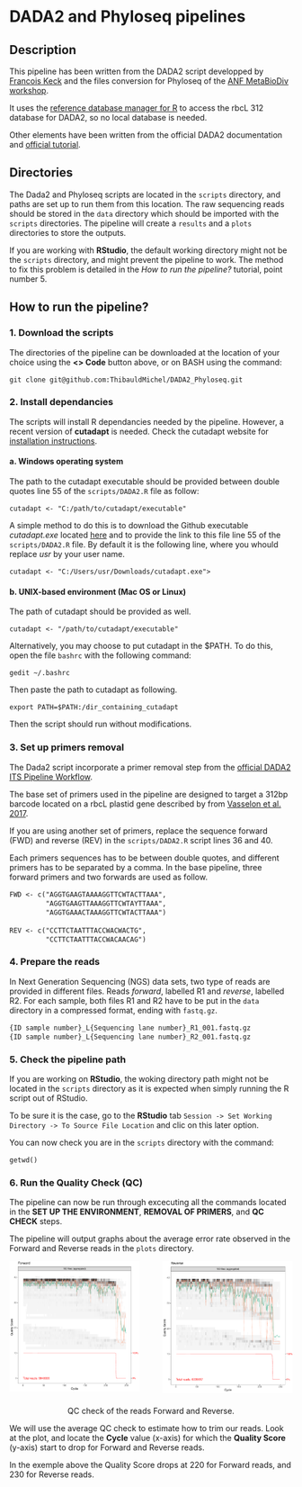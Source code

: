 # DADA2 and Phyloseq pipelines

## Description
This pipeline has been written from the DADA2 script developped by [Francois Keck](https://github.com/fkeck/DADA2_diatoms_pipeline) and the files conversion for Phyloseq of the [ANF MetaBioDiv workshop](https://anf-metabiodiv.github.io/course-material/practicals/preprocessing_phyloseq.html).

It uses the [reference database manager for R](https://github.com/fkeck/refdb) to access the rbcL 312 database for DADA2, so no local database is needed. 

Other elements have been written from the official DADA2 documentation and [official tutorial](https://benjjneb.github.io/dada2/index.html). 

## Directories
The Dada2 and Phyloseq scripts are located in the ```scripts``` directory, and paths are set up to run them from this location. The raw sequencing reads should be stored in the ```data``` directory which should be imported with the ```scripts``` directories.
The pipeline will create a ```results``` and a ```plots``` directories to store the outputs.

If you are working with **RStudio**, the default working directory might not be the ```scripts``` directory, and might prevent the pipeline to work. The method to fix this problem is detailed in the *How to run the pipeline?* tutorial, point number 5.

## How to run the pipeline?

### 1. Download the scripts
The directories of the pipeline can be downloaded at the location of your choice using the **<> Code** button above, or on BASH using the command:

```
git clone git@github.com:ThibauldMichel/DADA2_Phyloseq.git
```

### 2. Install dependancies
The scripts will install R dependancies needed by the pipeline. However, a recent version of **cutadapt** is needed. Check the cutadapt website for [installation instructions](https://cutadapt.readthedocs.io/en/stable/installation.html). 

#### a. Windows operating system 

The path to the cutadapt executable should be provided between double quotes line 55 of the ```scripts/DADA2.R``` file as follow:

```
cutadapt <- "C:/path/to/cutadapt/executable" 
```
A simple method to do this is to download the Github executable *cutadapt.exe* located [here](https://github.com/marcelm/cutadapt/releases) and to provide the link to this file line 55 of the ```scripts/DADA2.R``` file. By default it is the following line, where you whould replace *usr* by your user name.

```
cutadapt <- "C:/Users/usr/Downloads/cutadapt.exe">
```



#### b. UNIX-based environment (Mac OS or Linux) 

The path of cutadapt should be provided as well. 

```
cutadapt <- "/path/to/cutadapt/executable" 
```

Alternatively, you may choose to put cutadapt in the $PATH. To do this, open the file ```bashrc``` with the following command:

```
gedit ~/.bashrc
```

Then paste the path to cutadapt as following.

```
export PATH=$PATH:/dir_containing_cutadapt
```

Then the script should run without modifications.


### 3. Set up primers removal
The Dada2 script incorporate a primer removal step from the [official DADA2 ITS Pipeline Workflow](https://benjjneb.github.io/dada2/ITS_workflow.html). 

The base set of primers used in the pipeline are designed to target a 312bp barcode located on a rbcL plastid gene described by from [Vasselon et al. 2017](https://www.sciencedirect.com/science/article/pii/S1470160X17303497?via%3Dihub).

If you are using another set of primers, replace the sequence forward (FWD) and reverse (REV) in the ```scripts/DADA2.R``` script lines 36 and 40.

Each primers sequences has to be between double quotes, and different primers has to be separated by a comma. In the base pipeline, three forward primers and two forwards are used as follow.

```
FWD <- c("AGGTGAAGTAAAAGGTTCWTACTTAAA",
         "AGGTGAAGTTAAAGGTTCWTAYTTAAA",
         "AGGTGAAACTAAAGGTTCWTACTTAAA")

REV <- c("CCTTCTAATTTACCWACWACTG",
         "CCTTCTAATTTACCWACAACAG")
```

### 4. Prepare the reads

In Next Generation Sequencing (NGS) data sets, two type of reads are provided in different files. Reads *forward*, labelled R1 and *reverse*, labelled R2. For each sample, both files R1 and R2 have to be put in the ```data``` directory in a compressed format, ending with ```fastq.gz```. 

```
{ID sample number}_L{Sequencing lane number}_R1_001.fastq.gz
{ID sample number}_L{Sequencing lane number}_R2_001.fastq.gz
```

### 5. Check the pipeline path

If you are working on **RStudio**, the woking directory path might not be located in the ```scripts``` directory as it is expected when simply running the R script out of RStudio. 

To be sure it is the case, go to the **RStudio** tab ```Session -> Set Working Directory -> To Source File Location``` and clic on this later option.

You can now check you are in the ```scripts``` directory with the command:

```
getwd()
```


### 6. Run the Quality Check (QC)
The pipeline can now be run through excecuting all the commands located in the **SET UP THE ENVIRONMENT**, **REMOVAL OF PRIMERS**, and **QC CHECK** steps. 

The pipeline will output graphs about the average error rate observed in the Forward and Reverse reads in the ```plots``` directory. 

<div style="display: flex; justify-content: center;">
    <div style="margin-right: 20px;">
        <img src="reads_forward.png" alt="Image 1" width="400"/>
    </div>
    <div style="margin-left: 20px;">
        <img src="reads_reverse.png" alt="Image 2" width="400"/>
    </div>
</div>

<div style="text-align: center; margin-top: 20px;">
    <p>QC check of the reads Forward and Reverse.</p>
</div>

We will use the average QC check to estimate how to trim our reads. Look at the plot, and locate the **Cycle** value (x-axis) for which the **Quality Score** (y-axis) start to drop for Forward and Reverse reads. 

In the exemple above the Quality Score drops at 220 for Forward reads, and 230 for Reverse reads.